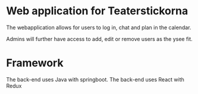 # Web application for Teaterstickorna

The webapplication allows for users to log in, chat and plan in the calendar.

Admins will further have access to add, edit or remove users as the ysee fit.

# Framework
The back-end uses Java with springboot.
The back-end uses React with Redux
